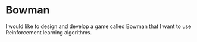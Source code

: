 # Bowman

I would like to design and develop a game called Bowman that I want to use Reinforcement learning algorithms.
